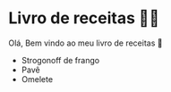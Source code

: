 # Livro de receitas :man_cook:

Olá, Bem vindo ao meu livro de receitas :wave:

- Strogonoff de frango
- Pavê
- Omelete